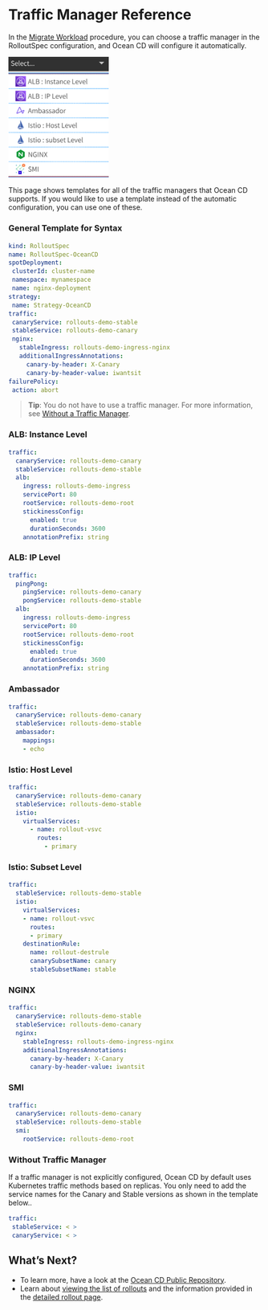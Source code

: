 # Traffic Manager Reference

In the [Migrate Workload](ocean-cd/getting-started/?id=migrate-a-workload-using-the-console) procedure, you can choose a traffic manager in the RolloutSpec configuration, and Ocean CD will configure it automatically.

<img src="/ocean-cd/_media/getting-started-n10.png" width="200" />

This page shows templates for all of the traffic managers that Ocean CD supports. If you would like to use a template instead of the automatic configuration, you can use one of these.

### General Template for Syntax

```yaml
kind: RolloutSpec
name: RolloutSpec-OceanCD
spotDeployment:
 clusterId: cluster-name
 namespace: mynamespace
 name: nginx-deployment
strategy:
 name: Strategy-OceanCD
traffic:
 canaryService: rollouts-demo-stable
 stableService: rollouts-demo-canary
 nginx:
   stableIngress: rollouts-demo-ingress-nginx
   additionalIngressAnnotations:
     canary-by-header: X-Canary
     canary-by-header-value: iwantsit
failurePolicy:
 action: abort
```

> **Tip**: You do not have to use a traffic manager. For more information, see [Without a Traffic Manager](ocean-cd/getting-started/traffic-manager-reference?id=without-traffic-manager).

### ALB: Instance Level

```yaml
traffic:
  canaryService: rollouts-demo-canary
  stableService: rollouts-demo-stable
  alb:
    ingress: rollouts-demo-ingress
    servicePort: 80
    rootService: rollouts-demo-root
    stickinessConfig:
      enabled: true
      durationSeconds: 3600
    annotationPrefix: string
```

### ALB: IP Level

```yaml
traffic:
  pingPong:
    pingService: rollouts-demo-canary
    pongService: rollouts-demo-stable
  alb:
    ingress: rollouts-demo-ingress
    servicePort: 80
    rootService: rollouts-demo-root
    stickinessConfig:
      enabled: true
      durationSeconds: 3600
    annotationPrefix: string    
```

### Ambassador

```yaml
traffic:
  canaryService: rollouts-demo-canary
  stableService: rollouts-demo-stable
  ambassador:
    mappings:
    - echo
```

### Istio: Host Level

```yaml
traffic:
  canaryService: rollouts-demo-canary
  stableService: rollouts-demo-stable
  istio:
    virtualServices:
      - name: rollout-vsvc
        routes:
          - primary
```

### Istio: Subset Level

```yaml
traffic:
  stableService: rollouts-demo-stable
  istio:
    virtualServices:
    - name: rollout-vsvc
      routes:
      - primary
    destinationRule:
      name: rollout-destrule
      canarySubsetName: canary
      stableSubsetName: stable
```

### NGINX

```yaml
traffic:
  canaryService: rollouts-demo-stable
  stableService: rollouts-demo-canary
  nginx:
    stableIngress: rollouts-demo-ingress-nginx
    additionalIngressAnnotations:
      canary-by-header: X-Canary
      canary-by-header-value: iwantsit   
```

### SMI

```yaml
traffic:
  canaryService: rollouts-demo-canary
  stableService: rollouts-demo-stable
  smi:
    rootService: rollouts-demo-root
```

### Without Traffic Manager

If a traffic manager is not explicitly configured, Ocean CD by default uses Kubernetes traffic methods based on replicas. You only need to add the service names for the Canary and Stable versions as shown in the template below..

```yaml
traffic:
 stableService: < >
 canaryService: < >
```

## What’s Next?
- To learn more, have a look at the [Ocean CD Public Repository](https://github.com/spotinst/spot-oceancd-releases/tree/main/Quick%20Start%20%26%20Examples).
- Learn about [viewing the list of rollouts](ocean-cd/tutorials/view-rollouts/) and the information provided in the [detailed rollout page](ocean-cd/tutorials/view-rollouts/detailed-rollout).
